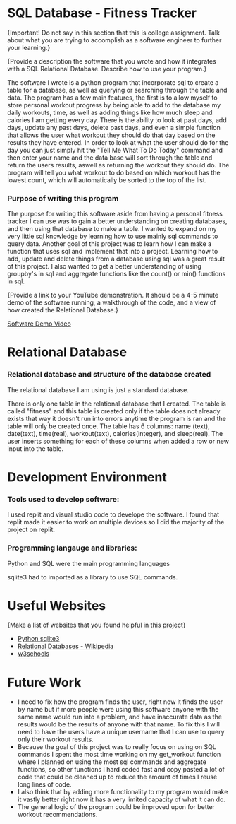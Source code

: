 # SQL Database - Fitness Tracker
{Important!  Do not say in this section that this is college assignment.  Talk about what you are trying to accomplish as a software engineer to further your learning.}

{Provide a description the software that you wrote and how it integrates with a SQL Relational Database. Describe how to use your program.}

The software I wrote is a python program that incorporate sql to create a table for a database, as well as querying or searching through the table and data. The program has a few main features, the first is to allow myself to store personal workout progress by being able to add to the database my daily workouts, time, as well as adding things like how much sleep and calories I am getting every day. There is the ability to look at past days, add days, update any past days, delete past days, and even a simple function that allows the user what workout they should do that day based on the results they have entered. In order to look at what the user should do for the day you can just simply hit the "Tell Me What To Do Today" command and then enter your name and the data base will sort through the table and return the users results, aswell as returning the workout they should do. The program will tell you what workout to do based on which workout has the lowest count, which will automatically be sorted to the top of the list.  

### Purpose of writing this program

The purpose for writing this software aside from having a personal fitness tracker I can use was to gain a better understanding on creating databases, and then using that database to make a table. I wanted to expand on my very little sql knowledge by learning how to use mainly sql commands to query data. Another goal of this project was to learn how I can make a function that uses sql and implement that into a project. Learning how to add, update and delete things from a database using sql was a great result of this project. I also wanted to get a better understanding of using groupby's in sql and aggregate functions like the count() or min() functions in sql. 

{Provide a link to your YouTube demonstration.  It should be a 4-5 minute demo of the software running, a walkthrough of the code, and a view of how created the Relational Database.}

[Software Demo Video](http://youtube.link.goes.here)

# Relational Database

### Relational database and structure of the database created

The relational database I am using is just a standard database.

There is only one table in the relational database that I created. The table is called "fitness" and this table is created only if the table does not already exists that way it doesn't run into errors anytime the program is ran and the table will only be created once. The table has 6 columns: name (text), date(text), time(real), workout(text), calories(integer), and sleep(real). The user inserts something for each of these columns when added a row or new input into the table. 

# Development Environment

### Tools used to develop software:

I used replit and visual studio code to develope the software. I found that replit made it easier to work on multiple devices so I did the majority of the project on replit.

### Programming langauge and libraries:

Python and SQL were the main programming languages

sqlite3 had to imported as a library to use SQL commands.

# Useful Websites

{Make a list of websites that you found helpful in this project}
* [Python sqlite3](https://docs.python.org/3.8/library/sqlite3.html)
* [Relational Databases - Wikipedia](https://en.wikipedia.org/wiki/Relational_database)
* [w3schools](https://www.w3schools.com/sql/)

# Future Work

* I need to fix how the program finds the user, right now it finds the user by name but if more people were using this software anyone with the same name would run into a problem, and have inaccurate data as the results would be the results of anyone with that name. To fix this I will need to have the users have a unique username that I can use to query only their workout results.
* Because the goal of this project was to really focus on using on SQL commands I spent the most time working on my get_workout function where I planned on using the most sql commands and aggregate functions, so other functions I hard coded fast and copy pasted a lot of code that could be cleaned up to reduce the amount of times I reuse long lines of code.
* I also think that by adding more functionality to my program would make it vastly better right now it has a very limited capacity of what it can do. 
* The general logic of the program could be improved upon for better workout recommendations.

